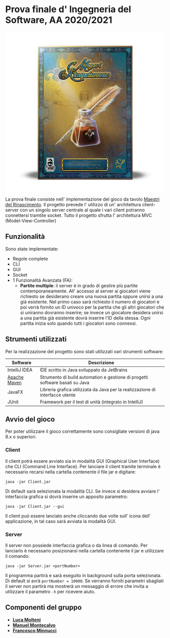 # Prova finale d' Ingegneria del Software, AA 2020/2021
![alt text](src/main/resources/images/Masters-of-Renaissance.png)

La prova finale consiste nell' implementazione del gioco da tavolo [Maestri del Rinascimento](http://www.craniocreations.it/prodotto/masters-of-renaissance/).
Il progetto prevede l' utilizzo di un' architettura client-server con un singolo server centrale al quale i vari client potranno connettersi
tramtite socket.
Tutto il progetto sfrutta l' architettura MVC (Model-View-Controller)

## Funzionalità
Sono state implementate:
- Regole complete
- CLI
- GUI
- Socket
- 1 Funzionalità Avanzata (FA):
  - **Partite multiple**: il server è in grado di gestire più partite contemporaneamente.
    All' accesso al server ai giocatori viene richiesto se desiderano creare una nuova partita oppure unirsi
    a una già esistente. Nel primo caso sarà richiesto il numero di giocatori e poi verrà fornito un ID univoco
    per la partita che gli altri giocatori che si uniranno dovranno inserire; se invece un giocatore
    desidera unirsi a una partita già esistente dovrà inserire l'ID della stessa.
    Ogni partita inizia solo quando tutti i giocatori sono connessi.

## Strumenti utilizzati
Per la realizzazione del progetto sono stati utilizzati vari strumenti software:

|Software|Descrizione|
|-------------|-----|
|IntelliJ IDEA| IDE scritto in Java sviluppato da JetBrains|
|[Apache Maven](https://maven.apache.org)|Strumento di build automation e gestione di progetti software basati su Java |
|JavaFX|Libreria grafica utilizzata da Java per la realizzazione di interfacce utente|
|JUnit|Framework per il test di unità (integrato in IntelliJ) |


## Avvio del gioco
Per poter utilizzare il gioco correttamente sono consigliate versioni di java 8.x o superiori.

### Client
Il client potrà essere avviato sia in modalità GUI (Graphical User Interface) che CLI (Command Line Interface).
Per lanciare il client tramite terminale è necessario recarsi nella cartella contenente il file jar
e digitare:
``` 
java -jar Client.jar
```
Di default sarà selezionata la modalità CLI.
Se invece si desidera avviare l' interfaccia grafica si dovrà inserire un apposito parametro:
```
java -jar Client.jar --gui
```
Il client può essere lanciato anche cliccando due volte sull' icona dell' applicazione, in tal caso
sarà avviata la modalità GUI.
### Server
Il server non possiede interfaccia grafica o da linea di comando. Per lanciarlo è necessario
posizionarsi nella cartella contenente il jar e utilizzare il comando:
```
java -jar Server.jar <portNumber>
```
Il programma partirà e sarà eseguito in background sulla porta selezionata. 
Di default si avrà ``portNumber = 10000``. Se verranno forniti parametri sbagliati il server non partirà
ma mostrerà un messaggio di errore che invita a utilizzare il parametro ``-h`` per ricevere aiuto.


## Componenti del gruppo
- **[Luca Molteni](https://github.com/molteniluca)**
- **[Manuel Montecalvo](https://github.com/ManuelMontecalvo)**
- **[Francesco Minnucci](https://github.com/FrancescoMinnucci)**
